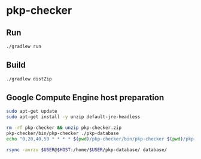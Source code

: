 # pkp-checker

## Run

```bash
./gradlew run
```

## Build

```bash
./gradlew distZip
```

## Google Compute Engine host preparation

```bash
sudo apt-get update
sudo apt-get install -y unzip default-jre-headless

rm -rf pkp-checker && unzip pkp-checker.zip 
pkp-checker/bin/pkp-checker ./pkp-database
echo "0,20,40,59 * * * * $(pwd)/pkp-checker/bin/pkp-checker $(pwd)/pkp-database &>> $(pwd)/pkp-checker.log" | crontab -

rsync -avrzu $USER@$HOST:/home/$USER/pkp-database/ database/
```

